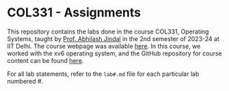 # COL331 - Assignments

This repository contains the labs done in the course COL331, Operating Systems, taught by [Prof. Abhilash Jindal](https://abhilash-jindal.com/) in the 2nd semester of 2023-24 at IIT Delhi. The course webpage was available [here](https://abhilash-jindal.com/teaching/2023-2-col-331/). In this course, we worked with the xv6 operating system, and the GitHub repository for course content can be found [here](https://github.com/codenet/col331).

For all lab statements, refer to the `lab#.md` file for each particular lab numbered #.
